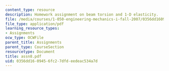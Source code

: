 ```yaml
---
content_type: resource
description: Homework assignment on beam torsion and 1-D elasticity.
file: /media/courses/1-050-engineering-mechanics-i-fall-2007/0356dd1609456fc27dfdeedeac534a7d_assn8.pdf
file_type: application/pdf
learning_resource_types:
- Assignments
ocw_type: OCWFile
parent_title: Assignments
parent_type: CourseSection
resourcetype: Document
title: assn8.pdf
uid: 0356dd16-0945-6fc2-7dfd-eedeac534a7d
---
```

